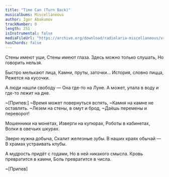 ```yaml
---
title: "Time Can (Turn Back)"
musicalbums: Miscellaneous
author: Igor Abakumov
trackNumber: 0
length: 251
isInstrumental: false
mediaFileUrl: "https://archive.org/download/radiolaria-miscellaneous/vremya_mozhet.mp3"
hasChords: false
---
```


Стены имеют уши,
Стены имеют глаза.
Здесь можно только слушать,
Но говорить нельзя.

Быстро мелькают лица,
Камни, пруты, заточки…
История, словно пицца,
Режется на кусочки.

А люди нашли свободу —
Она где-то на Луне.
А может, упала в воду
и где-то лежит на дне.

~[Припев:]
~Время может повернуться вспять,
~Камня на камне не оставлять.
~Лезем на стены, в омут и брод,
~Даёшь перемены и переворот!

Мошенники на монетах,
Изверги на купюрах,
Роботы в кабинетах,
Волки в овечьих шкурах.

Зверю нужна добыча,
Скалит железные зубы.
В наших краях обычай —
В храмах устраивать клубы.

А мудрость придёт с годами,
Но в ней никакого смысла.
Кровь превратится в камни,
Боль превратится в числа.

~[Припев]
